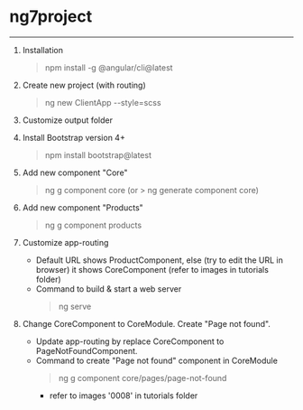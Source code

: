 # ng7project

---

1. Installation

   > npm install -g @angular/cli@latest

2. Create new project (with routing)

   > ng new ClientApp --style=scss

3. Customize output folder

4. Install Bootstrap version 4+

   > npm install bootstrap@latest

5. Add new component "Core"

   > ng g component core
   > (or > ng generate component core)

6. Add new component "Products"

   > ng g component products

7. Customize app-routing

   - Default URL shows ProductComponent, else (try to edit the URL in browser) it shows CoreComponent (refer to images in tutorials folder)
   - Command to build & start a web server
     > ng serve

8. Change CoreComponent to CoreModule. Create "Page not found".
   - Update app-routing by replace CoreComponent to PageNotFoundComponent.
   - Command to create "Page not found" component in CoreModule
     > ng g component core/pages/page-not-found
     - refer to images '0008' in tutorials folder
